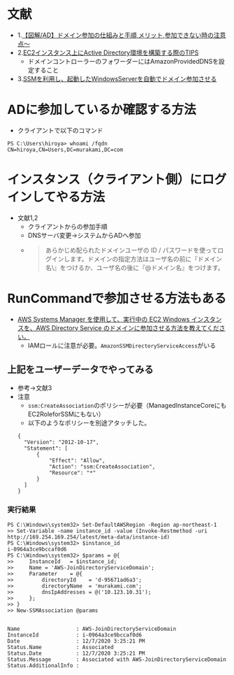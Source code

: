 # 文献
- 1.[【図解/AD】ドメイン参加の仕組みと手順,メリット,参加できない時の注意点～](https://milestone-of-se.nesuke.com/sv-advanced/activedirectory/join-to-domain/)
- 2.[EC2インスタンス上にActive Directory環境を構築する際のTIPS](https://dev.classmethod.jp/articles/tips-for-build-active-directory-on-ec2/)
  - ドメインコントローラーのフォワーダーにはAmazonProvidedDNSを設定すること
- 3.[SSMを利用し、起動したWindowsServerを自動でドメイン参加させる](https://blog.serverworks.co.jp/tech/2017/02/21/windowsserver-ssm-domain/)

# ADに参加しているか確認する方法
- クライアントで以下のコマンド
```
PS C:\Users\hiroya> whoami /fqdn
CN=hiroya,CN=Users,DC=murakami,DC=com
```

# インスタンス（クライアント側）にログインしてやる方法
- 文献1,2
  - クライアントからの参加手順
  - DNSサーバ変更→システムからADへ参加
  - >あらかじめ配られたドメインユーザの ID / パスワードを使ってログインします。ドメインの指定方法はユーザ名の前に『ドメイン名\』をつけるか、ユーザ名の後に『@ドメイン名』をつけます。

# RunCommandで参加させる方法もある
- [AWS Systems Manager を使用して、実行中の EC2 Windows インスタンスを、AWS Directory Service のドメインに参加させる方法を教えてください。](https://aws.amazon.com/jp/premiumsupport/knowledge-center/ec2-systems-manager-dx-domain/)
  - IAMロールに注意が必要。`AmazonSSMDirectoryServiceAccess`がいる

## 上記をユーザーデータでやってみる
- 参考→文献3
- 注意
  - `ssm:CreateAssociation`のポリシーが必要（ManagedInstanceCoreにもEC2RoleforSSMにもない）
  - 以下のようなポリシーを別途アタッチした。
  ```
  {
    "Version": "2012-10-17",
    "Statement": [
        {
            "Effect": "Allow",
            "Action": "ssm:CreateAssociation",
            "Resource": "*"
        }
    ]
  }
  ```
### 実行結果
```
PS C:\Windows\system32> Set-DefaultAWSRegion -Region ap-northeast-1
>> Set-Variable -name instance_id -value (Invoke-Restmethod -uri http://169.254.169.254/latest/meta-data/instance-id)
PS C:\Windows\system32> $instance_id
i-0964a3ce9bccaf0d6
PS C:\Windows\system32> $params = @{
>>     InstanceId   = $instance_id;
>>     Name = 'AWS-JoinDirectoryServiceDomain';
>>     Parameter    = @{
>>         directoryId    = 'd-95671ad6a3';
>>         directoryName  = 'murakami.com';
>>         dnsIpAddresses = @('10.123.10.31');
>>     };
>> }
>> New-SSMAssociation @params


Name                  : AWS-JoinDirectoryServiceDomain
InstanceId            : i-0964a3ce9bccaf0d6
Date                  : 12/7/2020 3:25:21 PM
Status.Name           : Associated
Status.Date           : 12/7/2020 3:25:21 PM
Status.Message        : Associated with AWS-JoinDirectoryServiceDomain
Status.AdditionalInfo :
```

